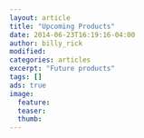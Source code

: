 ```yaml
---
layout: article
title: "Upcoming Products"
date: 2014-06-23T16:19:16-04:00
author: billy_rick
modified:
categories: articles
excerpt: "Future products"
tags: []
ads: true
image:
  feature:
  teaser:
  thumb:
---
```


